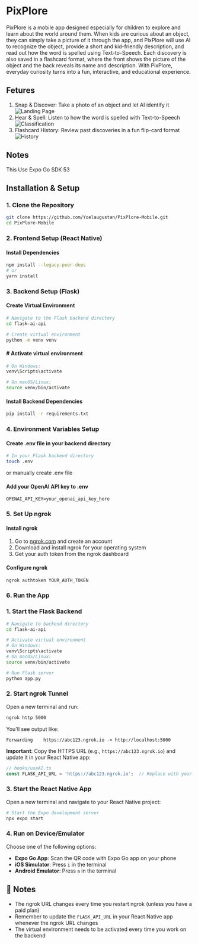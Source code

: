 # PixPlore
PixPlore is a mobile app designed especially for children to explore and learn about the world around them. When kids are curious about an object, they can simply take a picture of it through the app, and PixPlore will use AI to recognize the object, provide a short and kid-friendly description, and read out how the word is spelled using Text-to-Speech. Each discovery is also saved in a flashcard format, where the front shows the picture of the object and the back reveals its name and description. With PixPlore, everyday curiosity turns into a fun, interactive, and educational experience.

## Fetures
1. Snap & Discover: Take a photo of an object and let AI identify it
![Landing Page](assets/images/landing_page.jpeg)
2. Hear & Spell: Listen to how the word is spelled with Text-to-Speech
![Classification](assets/images/Image_Classification.jpeg)
3. Flashcard History: Review past discoveries in a fun flip-card format
![History](assets/images/History.jpeg)
## Notes
This Use Expo Go SDK 53

## Installation & Setup

### 1. Clone the Repository

```bash
git clone https://github.com/Yoelaugustan/PixPlore-Mobile.git
cd PixPlore-Mobile
```

### 2. Frontend Setup (React Native)

#### Install Dependencies
```bash
npm install --legacy-peer-deps
# or
yarn install
```

### 3. Backend Setup (Flask)

#### Create Virtual Environment
```bash
# Navigate to the Flask backend directory
cd flask-ai-api

# Create virtual environment
python -m venv venv
```
#### # Activate virtual environment
```bash
# On Windows:
venv\Scripts\activate
```
```bash
# On macOS/Linux:
source venv/bin/activate
```

#### Install Backend Dependencies
```bash
pip install -r requirements.txt
```

### 4. Environment Variables Setup

#### Create .env file in your backend directory
```bash
# In your Flask backend directory
touch .env
```
or manually create .env file

#### Add your OpenAI API key to .env
```env
OPENAI_API_KEY=your_openai_api_key_here
```

### 5. Set Up ngrok

#### Install ngrok
1. Go to [ngrok.com](https://ngrok.com) and create an account
2. Download and install ngrok for your operating system
3. Get your auth token from the ngrok dashboard

#### Configure ngrok
```bash
ngrok authtoken YOUR_AUTH_TOKEN
```

### 6. Run the App


### 1. Start the Flask Backend

```bash
# Navigate to backend directory
cd flask-ai-api

# Activate virtual environment
# On Windows:
venv\Scripts\activate
# On macOS/Linux:
source venv/bin/activate

# Run Flask server
python app.py
```


### 2. Start ngrok Tunnel

Open a new terminal and run:
```bash
ngrok http 5000
```

You'll see output like:
```
Forwarding    https://abc123.ngrok.io -> http://localhost:5000
```

**Important**: Copy the HTTPS URL (e.g., `https://abc123.ngrok.io`) and update it in your React Native app:

```typescript
// hooks/useAI.ts
const FLASK_API_URL = 'https://abc123.ngrok.io';  // Replace with your actual ngrok URL
```

### 3. Start the React Native App

Open a new terminal and navigate to your React Native project:
```bash
# Start the Expo development server
npx expo start
```

### 4. Run on Device/Emulator

Choose one of the following options:

- **Expo Go App**: Scan the QR code with Expo Go app on your phone
- **iOS Simulator**: Press `i` in the terminal
- **Android Emulator**: Press `a` in the terminal


## 📝 Notes

- The ngrok URL changes every time you restart ngrok (unless you have a paid plan)
- Remember to update the `FLASK_API_URL` in your React Native app whenever the ngrok URL changes
- The virtual environment needs to be activated every time you work on the backend
